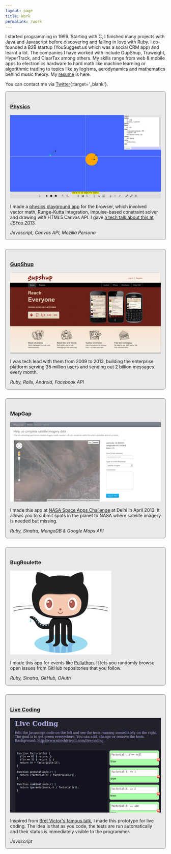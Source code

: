 ```yaml
---
layout: page
title: Work
permalink: /work
---
```


I started programming in 1999. Starting with C, I finished many projects with Java and Javascript before discovering and falling in love with Ruby. I co-founded a B2B startup (YouSuggest.us which was a social CRM app) and learnt a lot. The companies I have worked with include GupShup, Truweight, HyperTrack, and ClearTax among others. My skills range from web & mobile apps to electronics hardware to hard math like machine learning or algorithmic trading to topics like syllogisms, aerodynamics and mathematics behind music theory. My [resume](/Nilesh_Trivedi_CV.pdf) is here.

You can contact me via [Twitter](http://twitter.com/nileshtrivedi){:target='_blank'}.

<style type="text/css">
	.portfolio {
		margin-bottom: 2.0em;
		border: thin solid grey;
		background-color: #e9e9e9;
		border-radius: 6px;
		padding: 1.0em;
	}
</style>
<div class="portfolio">
	<h3 class="p-heading"><a href="https://hasgeek.tv/jsfoo/2013-2/688-interactive-physics-simulation-in-the-browser-what-i-learned">Physics</a></h3>
	<a href="https://hasgeek.tv/jsfoo/2013-2/688-interactive-physics-simulation-in-the-browser-what-i-learned" class=" img-link"><img class="p-img" src="img/physics.png"></a>
	<div class="descrip">
		<p>I made a <a href="https://mechasim.herokuapp.com" target="_blank">physics playground app</a> for the browser, which involved vector math, Runge-Kutta integration, impulse-based constraint solver and drawing with HTML5 Canvas API. I gave <a href="https://hasgeek.tv/jsfoo/2013-2/688-interactive-physics-simulation-in-the-browser-what-i-learned" target="_blank">a tech talk about this at JSFoo 2013</a>.</p>      	 		     	 
<i>Javascript, Canvas API, Mozilla Persona</i>
	</div>
</div>

<div class="portfolio">
	<h3 class="p-heading"><a href="https://gupshup.me/">GupShup</a></h3>
	<a href="https://gupshup.me/" class=" img-link"><img class="p-img" src="img/gupshup.png"></a>
	<div class="descrip">
		<p>I was tech lead with them from 2009 to 2013, building the enterprise platform serving 35 million users and sending out 2 billion messages every month.</p>
<i>Ruby, Rails, Android, Facebook API</i>
	</div>
</div>

<div class="portfolio">
	<h3 class="p-heading">MapGap</h3>
	<img class="p-img" src="img/mapgap.png">
	<div class="descrip">
		<p>I made this app at <a href="http://spaceappschallenge.org/" target="_blank">NASA Space Apps Challenge</a> at Delhi in April 2013. It allows you to submit spots in the planet to NASA where satelite imagery is needed but missing.</p>
	<i>Ruby, Sinatra, MongoDB & Google Maps API</i> 
	</div>
</div>

<div class="portfolio">
	<h3 class="p-heading">BugRoulette</h3>
	<img class="p-img" src="img/github.png">
	<div class="descrip">
		<p>I made this app for events like <a href="http://pullathon.com/" target="_blank">Pullathon</a>. It lets you randomly browse open issues from GitHub repositories that you follow.</p>
		<i>Ruby, Sinatra, GitHub, OAuth</i>
	</div>
</div>

<div class="portfolio">
	<h3 class="p-heading"><a href="http://www.nileshtrivedi.com/livecoding_js_demo/">Live Coding</a></h3>        		
	<a href="http://www.nileshtrivedi.com/livecoding_js_demo/" class=" img-link"><img class="p-img" src="img/livecoding.png"></a>
	<div class="descrip">
		<p>Inspired from <a href="http://vimeo.com/36579366" target="_blank">Bret Victor's famous talk</a>, I made this prototype for live coding. The idea is that as you code, the tests are run automatically and their status is immediately visible to the programmer.</p>
			<i>Javascript</i>
	</div>
</div>

